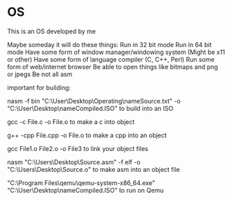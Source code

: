 # OS

This is an OS developed by me

Maybe someday it will do these things:
  Run in 32 bit mode
  Run in 64 bit mode
  Have some form of window manager/windowing system (Might be x11 or other)
  Have some form of language compiler (C, C++, Perl)
  Run some form of web/internet browser
  Be able to open things like bitmaps and png or jpegs
  Be not all asm


important for building:

nasm -f bin "C:\User\Desktop\Operating\nameSource.txt" -o "C:\User\Desktop\nameCompiled.ISO" to build into an ISO

gcc -c File.c -o File.o to make a c into object

g++ -cpp File.cpp -o File.o to make a cpp into an object

gcc File1.o File2.o -o File3 to link your object files

nasm "C:\Users\Desktop\Source.asm" -f elf -o "C:\Users\Desktop\Source.o" to make asm into an object file

"C:\Program Files\qemu\qemu-system-x86_64.exe" "C:\User\Desktop\nameCompiled.ISO" to run on Qemu

